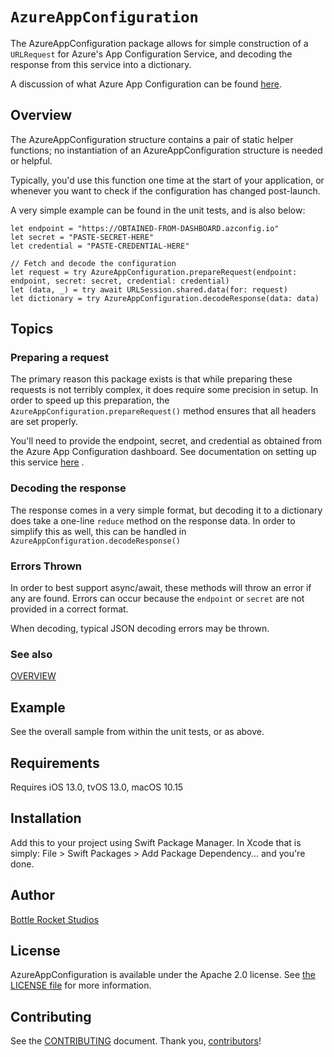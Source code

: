 # ``AzureAppConfiguration``

The AzureAppConfiguration package allows for simple construction of
a `URLRequest` for Azure's App Configuration Service, and decoding
the response from this service into a dictionary.

A discussion of what Azure App Configuration can be found [here](https://docs.microsoft.com/en-us/azure/azure-app-configuration/overview).

## Overview

The AzureAppConfiguration structure contains a pair of static helper
functions; no instantiation of an AzureAppConfiguration structure is
needed or helpful.

Typically, you'd use this function one time at the start of your application,
or whenever you want to check if the configuration has changed post-launch.

A very simple example can be found in the unit tests, and is also below:

```
let endpoint = "https://OBTAINED-FROM-DASHBOARD.azconfig.io"
let secret = "PASTE-SECRET-HERE"
let credential = "PASTE-CREDENTIAL-HERE"

// Fetch and decode the configuration
let request = try AzureAppConfiguration.prepareRequest(endpoint: endpoint, secret: secret, credential: credential)
let (data, _) = try await URLSession.shared.data(for: request)
let dictionary = try AzureAppConfiguration.decodeResponse(data: data)
```

## Topics

### Preparing a request

The primary reason this package exists is that while preparing these requests is not
terribly complex, it does require some precision in setup. In order to speed up this
preparation, the `AzureAppConfiguration.prepareRequest()` method ensures that all 
headers are set properly.

You'll need to provide the endpoint, secret, and credential as obtained from the
Azure App Configuration dashboard. See documentation on setting up this service [here](https://medium.com/@russellmirabelli/azure-app-configuration-for-mobile-apps-40c2f650a410) .

### Decoding the response

The response comes in a very simple format, but decoding it to a dictionary does take
a one-line `reduce` method on the response data. In order to simplify this as well,
this can be handled in `AzureAppConfiguration.decodeResponse()`

### Errors Thrown

In order to best support async/await, these methods will throw an error if any are
found. Errors can occur because the `endpoint` or `secret` are not provided in a
correct format.

When decoding, typical JSON decoding errors may be thrown.

### See also

[OVERVIEW](https://docs.microsoft.com/en-us/azure/azure-app-configuration/overview)

## Example

See the overall sample from within the unit tests, or as above.

## Requirements

Requires iOS 13.0, tvOS 13.0, macOS 10.15


## Installation

Add this to your project using Swift Package Manager. In Xcode that is simply: File > Swift Packages > Add Package Dependency... and you're done.


## Author

[Bottle Rocket Studios](https://www.bottlerocketstudios.com/)


## License

AzureAppConfiguration is available under the Apache 2.0 license. See [the LICENSE file](LICENSE) for more information.


## Contributing

See the [CONTRIBUTING] document. Thank you, [contributors]!

[CONTRIBUTING]: CONTRIBUTING.md
[contributors]: https://github.com/BottleRocketStudios/AzureAppConfiguration-Swift/graphs/contributors
